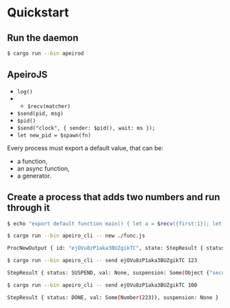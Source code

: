# Quickstart

## Run the daemon
```bash
$ cargo run --bin apeirod 
```

## ApeiroJS

* `log()`
* * `$recv(matcher)`
* `$send(pid, msg)`
* `$pid()`
* `$send("clock", { sender: $pid(), wait: ms });`
* `let new_pid = $spawn(fn)`

Every process must export a default value, that can be:
* a function,
* an async function,
* a generator.

## Create a process that adds two numbers and run through it
```bash
$ echo "export default function main() { let a = $recv({first:1}); let b = $recv({second:2}); return a + b; }" > func.js

$ cargo run --bin apeiro_cli -- new ./func.js

ProcNewOutput { id: "ejOVu8zP1aka3BUZgikTC", state: StepResult { status: SUSPEND, val: None, suspension: Some(Object {"first": Number(1)}) } }

$ cargo run --bin apeiro_cli -- send ejOVu8zP1aka3BUZgikTC 123 

StepResult { status: SUSPEND, val: None, suspension: Some(Object {"second": Number(2)}) }

$ cargo run --bin apeiro_cli -- send ejOVu8zP1aka3BUZgikTC 100

StepResult { status: DONE, val: Some(Number(223)), suspension: None }
```